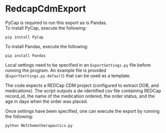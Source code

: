 # RedcapCdmExport

PyCap is required to run this export as is Pandas.  
To install PyCap, execute the following:

    pip install PyCap 

To install Pandas, execute the following:

    pip install Pandas 

Local settings need to be specified in an `ExportSettings.py` file before running the program.  An example file is provided (`ExportSettings.py.default`) that can be used as a template.

The code expects a REDCap CDM project (configured to extract DOB, and medications).  The script outputs a de-identified csv file containing REDCap record_id, the name of the medication ordered, the order status, and the age in days when the order was placed.

Once settings have been specified, one can execute the export by running the following:

    python NblChemotherapeutics.py
